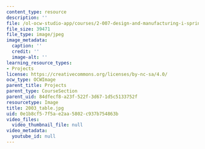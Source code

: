 ```yaml
---
content_type: resource
description: ''
file: /ol-ocw-studio-app/courses/2-007-design-and-manufacturing-i-spring-2009/0e1b8cf57f5ae2aa5802c937b754863b_2003_table.jpg
file_size: 39471
file_type: image/jpeg
image_metadata:
  caption: ''
  credit: ''
  image-alt: ''
learning_resource_types:
- Projects
license: https://creativecommons.org/licenses/by-nc-sa/4.0/
ocw_type: OCWImage
parent_title: Projects
parent_type: CourseSection
parent_uid: 84dfecf8-a23f-522f-3d67-1d5c5133752f
resourcetype: Image
title: 2003_table.jpg
uid: 0e1b8cf5-7f5a-e2aa-5802-c937b754863b
video_files:
  video_thumbnail_file: null
video_metadata:
  youtube_id: null
---
```


